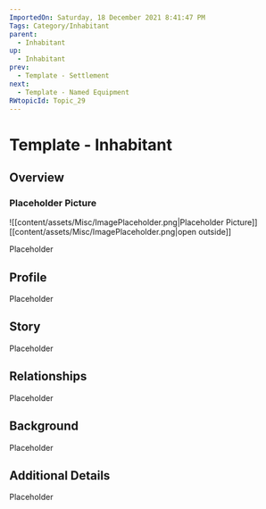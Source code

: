 ```yaml
---
ImportedOn: Saturday, 18 December 2021 8:41:47 PM
Tags: Category/Inhabitant
parent:
  - Inhabitant
up:
  - Inhabitant
prev:
  - Template - Settlement
next:
  - Template - Named Equipment
RWtopicId: Topic_29
---
```

# Template - Inhabitant
## Overview
### Placeholder Picture
![[content/assets/Misc/ImagePlaceholder.png|Placeholder Picture]]
[[content/assets/Misc/ImagePlaceholder.png|open outside]]

Placeholder

## Profile
Placeholder

## Story
Placeholder

## Relationships
Placeholder

## Background
Placeholder

## Additional Details
Placeholder

